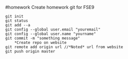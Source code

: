 #homework
Create homework git for FSE9
```
git init
git status
git add --a
git config --global user.email "youremail"
git config --global user.name "yourname"
git commit -m "something message"
    *Create repo on website
git remote add origin url //*Noted* url from website
git push origin master
```
